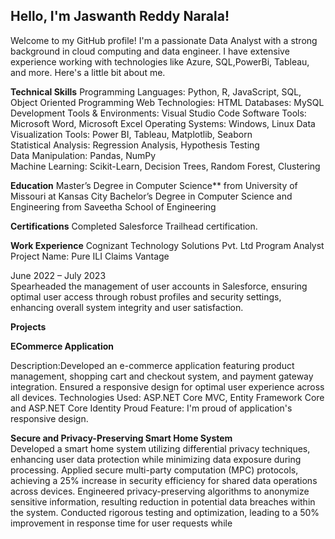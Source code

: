 ##  Hello, I'm Jaswanth Reddy Narala!
Welcome to my GitHub profile! I'm a passionate Data Analyst with a strong background in cloud computing and data engineer. I have extensive experience working with technologies like Azure, SQL,PowerBi, Tableau, and more. Here's a little bit about me.

**Technical Skills**
Programming Languages: Python, R, JavaScript, SQL, Object Oriented Programming 
Web Technologies: HTML 
Databases: MySQL 
Development Tools & Environments: Visual Studio Code 
Software Tools: Microsoft Word, Microsoft Excel 
Operating Systems: Windows, Linux 
Data Visualization Tools: Power BI, Tableau, Matplotlib, Seaborn  
Statistical Analysis: Regression Analysis, Hypothesis Testing  
Data Manipulation: Pandas, NumPy  
Machine Learning: Scikit-Learn, Decision Trees, Random Forest, Clustering

 **Education**
Master’s Degree in Computer Science** from University of Missouri at Kansas City
Bachelor’s Degree in Computer Science and Engineering from Saveetha School of Engineering

**Certifications**
Completed Salesforce Trailhead certification.

**Work Experience**
Cognizant Technology Solutions Pvt. Ltd                                                                                                                                                         Program Analyst                                                                                                                                
Project Name: Pure ILI Claims Vantage         

June 2022 – July 2023   
Spearheaded the management of user accounts in Salesforce, ensuring optimal user access through robust profiles and 
security settings, enhancing overall system integrity and user satisfaction. 

**Projects**

**ECommerce Application**

Description:Developed an e-commerce application featuring product management, shopping cart and checkout system, and payment gateway integration. Ensured a responsive design for optimal user experience across all devices.
Technologies Used: ASP.NET Core MVC, Entity Framework Core and ASP.NET Core Identity
Proud Feature: I'm proud of application's responsive design.

**Secure and Privacy-Preserving Smart Home System**                                                                                                                                                                                   
Developed a smart home system utilizing differential privacy techniques, enhancing user data protection while minimizing 
data exposure during processing. 
Applied secure multi-party computation (MPC) protocols, achieving a 25% increase in security efficiency for shared data 
operations across devices. 
Engineered privacy-preserving algorithms to anonymize sensitive information, resulting reduction in potential data breaches 
within the system. 
Conducted rigorous testing and optimization, leading to a 50% improvement in response time for user requests while 
 

